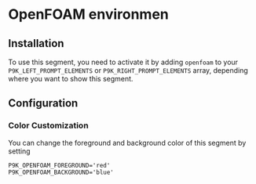 # OpenFOAM environmen

## Installation

To use this segment, you need to activate it by adding `openfoam` to your
`P9K_LEFT_PROMPT_ELEMENTS` or `P9K_RIGHT_PROMPT_ELEMENTS` array, depending
where you want to show this segment.

## Configuration

### Color Customization

You can change the foreground and background color of this segment by setting
```
P9K_OPENFOAM_FOREGROUND='red'
P9K_OPENFOAM_BACKGROUND='blue'
```
